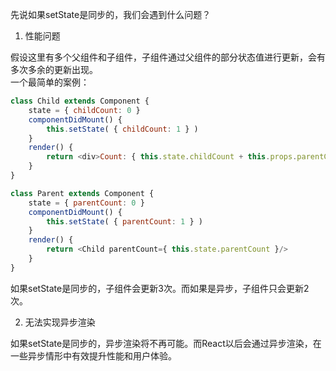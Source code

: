 先说如果setState是同步的，我们会遇到什么问题？

1. 性能问题

假设这里有多个父组件和子组件，子组件通过父组件的部分状态值进行更新，会有多次多余的更新出现。  
一个最简单的案例：
```js
class Child extends Component {
    state = { childCount: 0 }
    componentDidMount() {
        this.setState( { childCount: 1 } )
    }
    render() {
        return <div>Count: { this.state.childCount + this.props.parentCount }</div>
    }
}

class Parent extends Component {
    state = { parentCount: 0 }
    componentDidMount() {
        this.setState( { parentCount: 1 } )
    }
    render() {
        return <Child parentCount={ this.state.parentCount }/>
    }
}
```
如果setState是同步的，子组件会更新3次。而如果是异步，子组件只会更新2次。


2. 无法实现异步渲染  

如果setState是同步的，异步渲染将不再可能。而React以后会通过异步渲染，在一些异步情形中有效提升性能和用户体验。